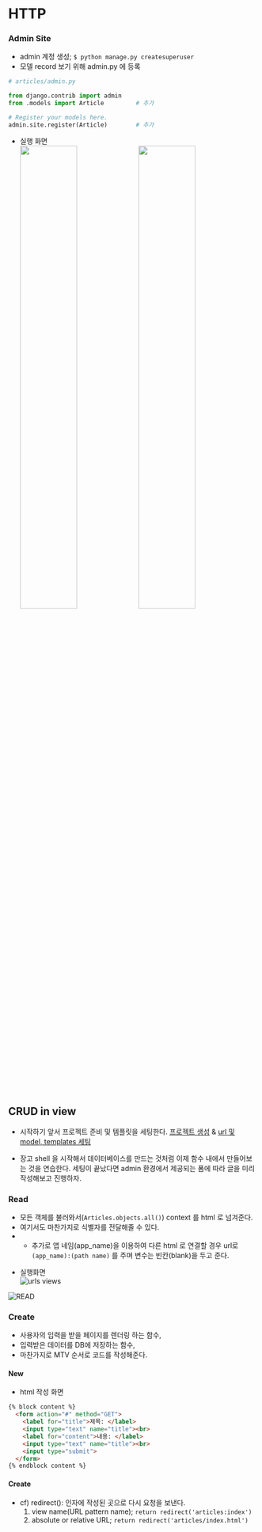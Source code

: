 # HTTP
### Admin Site

- admin 계정 생성; `$ python manage.py createsuperuser`
- 모델 record 보기 위해 admin.py 에 등록  
```py
# articles/admin.py

from django.contrib import admin
from .models import Article         # 추가

# Register your models here.
admin.site.register(Article)        # 추가
```  

* 실행 화면  
<img src="https://user-images.githubusercontent.com/94775103/227429449-d493ca46-bd94-428f-9ed3-4ee884f67469.JPG" width="49%"> <img src="https://user-images.githubusercontent.com/94775103/227429454-07054f92-d370-4aaf-a053-cb7d4def049b.JPG" width="49%">

## CRUD in view  
- 시작하기 앞서 프로젝트 준비 및 템플릿을 세팅한다.
[프로젝트 생성](./0.Start.md) & [url 및 model, templates 세팅](./1.MTV%26URLs.md)

- 장고 shell 을 시작해서 데이터베이스를 만드는 것처럼 이제 함수 내에서 만들어보는 것을 연습한다. 세팅이 끝났다면 admin 환경에서 제공되는 폼에 따라 글을 미리 작성해보고 진행하자.

### Read
- 모든 객체를 불러와서(`Articles.objects.all()`) context 를 html 로 넘겨준다.  
- 여기서도 마찬가지로 식별자를 전달해줄 수 있다.
- + 추가로 앱 네임(app_name)을 이용하여 다른 html 로 연결할 경우 url로 `(app_name):(path name)` 를 주며 변수는 빈칸(blank)을 두고 준다.

* 실행화면  
![urls views](https://user-images.githubusercontent.com/94775103/227442473-3ef6bfa2-7a25-4373-a0f3-08213fc94ff3.JPG)  

![READ](https://user-images.githubusercontent.com/94775103/227442477-da04c66f-e36b-4e0d-aa2d-adf26fd5ba27.JPG)  


### Create
- 사용자의 입력을 받을 페이지를 렌더링 하는 함수,
- 입력받은 데이터를 DB에 저장하는 함수,
- 마찬가지로 MTV 순서로 코드를 작성해준다.  

#### New  
* html 작성 화면
```html
{% block content %}
  <form action="#" method="GET">
    <label for="title">제목: </label>
    <input type="text" name="title"><br>
    <label for="content">내용: </label>
    <input type="text" name="title"><br>    
    <input type="submit">
  </form>
{% endblock content %}
```  

#### Create


- cf) redirect(): 인자에 작성된 곳으로 다시 요청을 보낸다.
    1. view name(URL pattern name); `return redirect('articles:index')` 
    2. absolute or relative URL; `return redirect('articles/index.html')`